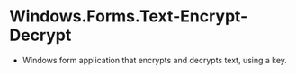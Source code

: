# Windows.Forms.Text-Encrypt-Decrypt
- Windows form application that encrypts and decrypts text, using a key.
